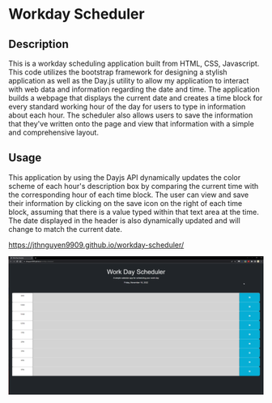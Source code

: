 # Workday Scheduler

## Description

This is a workday scheduling application built from HTML, CSS, Javascript. This code utilizes the bootstrap framework for designing a stylish application as well as the Day.js utility to allow my application to interact with web data and information regarding the date and time. The application builds a webpage that displays the current date and creates a time block for every standard working hour of the day for users to type in information about each hour. The scheduler also allows users to save the information that they've written onto the page and view that information with a simple and comprehensive layout. 

## Usage

This application by using the Dayjs API dynamically updates the color scheme of each hour's description box by comparing the current time with the corresponding hour of each time block. The user can view and save their information by clicking on the save icon on the right of each time block, assuming that there is a value typed within that text area at the time. The date displayed in the header is also dynamically updated and will change to match the current date.

https://jthnguyen9909.github.io/workday-scheduler/

![Alt text](/assets/images/deployment-screenshot.png?raw=true "Application Screenshot")
